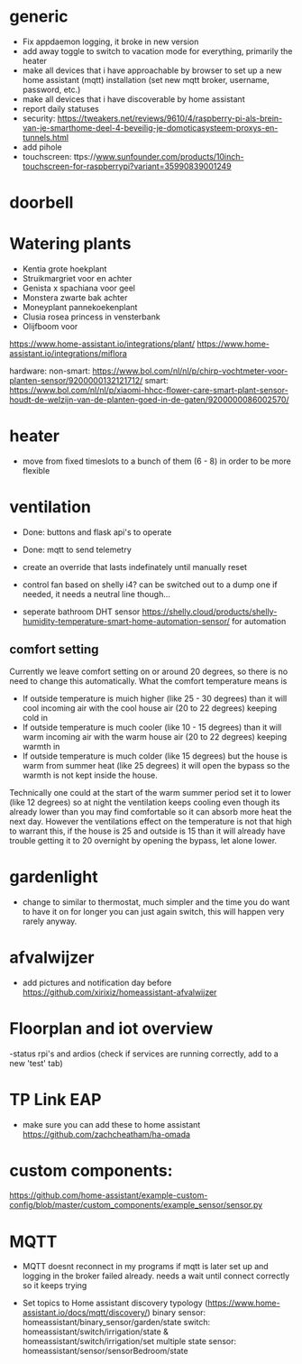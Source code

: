 # generic
- Fix appdaemon logging, it broke in new version
- add away toggle to switch to vacation mode for everything, primarily the heater
- make all devices that i have approachable by browser to set up a new home assistant (mqtt) installation (set new mqtt broker, username, password, etc.)
- make all devices that i have discoverable by home assistant
- report daily statuses
- security: https://tweakers.net/reviews/9610/4/raspberry-pi-als-brein-van-je-smarthome-deel-4-beveilig-je-domoticasysteem-proxys-en-tunnels.html
- add pihole
- touchscreen: ttps://www.sunfounder.com/products/10inch-touchscreen-for-raspberrypi?variant=35990839001249

# doorbell

# Watering plants
- Kentia grote hoekplant
- Struikmargriet voor en achter
- Genista x spachiana voor geel
- Monstera zwarte bak achter
- Moneyplant pannekoekenplant
- Clusia rosea princess in vensterbank
- Olijfboom voor

https://www.home-assistant.io/integrations/plant/
https://www.home-assistant.io/integrations/miflora

hardware:
non-smart: https://www.bol.com/nl/nl/p/chirp-vochtmeter-voor-planten-sensor/9200000132121712/
smart: https://www.bol.com/nl/nl/p/xiaomi-hhcc-flower-care-smart-plant-sensor-houdt-de-welzijn-van-de-planten-goed-in-de-gaten/9200000086002570/

# heater
- move from fixed timeslots to a bunch of them (6 - 8) in order to be more flexible

# ventilation
- Done: buttons and flask api's to operate
- Done: mqtt to send telemetry

- create an override that lasts indefinately until manually reset

- control fan based on shelly i4? can be switched out to a dump one if needed, it needs a neutral line though...
- seperate bathroom DHT sensor https://shelly.cloud/products/shelly-humidity-temperature-smart-home-automation-sensor/ for automation

## comfort setting
Currently we leave comfort setting on or around 20 degrees, so there is no need to change this automatically. What the comfort temperature means is
- If outside temperature is muich higher (like 25 - 30 degrees) than it will cool incoming air with the cool house air (20 to 22 degrees) keeping cold in
- If outside temperature is much cooler (like 10 - 15 degrees) than it will warm incoming air with the warm house air (20 to 22 degrees) keeping warmth in
- If outside temperature is much colder (like 15 degrees) but the house is warm from summer heat (like 25 degrees) it will open the bypass so the warmth is not kept inside the house.

Technically one could at the start of the warm summer period set it to lower (like 12 degrees) so at night the ventilation keeps cooling even though its already lower than you may find comfortable so it can absorb more heat the next day. However the ventilations effect on the temperature is not that high to warrant this, if the house is 25 and outside is 15 than it will already have trouble getting it to 20 overnight by opening the bypass, let alone lower.

# gardenlight
- change to similar to thermostat, much simpler and the time you do want to have it on for longer you can just again switch, this will happen very rarely anyway.

# afvalwijzer
- add pictures and notification day before
https://github.com/xirixiz/homeassistant-afvalwijzer


# Floorplan and iot overview
-status rpi's and ardios (check if services are running correctly, add to a new 'test' tab)

# TP Link EAP
- make sure you can add these to home assistant
https://github.com/zachcheatham/ha-omada


# custom components:
https://github.com/home-assistant/example-custom-config/blob/master/custom_components/example_sensor/sensor.py

# MQTT
- MQTT doesnt reconnect in my programs if mqtt is later set up and logging in the broker failed already.
needs a wait until connect correctly so it keeps trying

- Set topics to Home assistant discovery typology (https://www.home-assistant.io/docs/mqtt/discovery/)
binary sensor: homeassistant/binary_sensor/garden/state
switch: homeassistant/switch/irrigation/state & homeassistant/switch/irrigation/set
multiple state sensor: homeassistant/sensor/sensorBedroom/state
